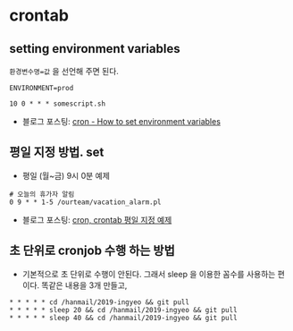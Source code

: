 # crontab

## setting environment variables
```환경변수명=값``` 을 선언해 주면 된다.

```
ENVIRONMENT=prod

10 0 * * * somescript.sh
```

* 블로그 포스팅: [cron - How to set environment variables](http://junho85.pe.kr/1148)

## 평일 지정 방법. set
* 평일 (월~금) 9시 0분 예제
```
# 오늘의 휴가자 알림
0 9 * * 1-5 /ourteam/vacation_alarm.pl
```

* 블로그 포스팅: [cron, crontab 평일 지정 예제](http://junho85.pe.kr/899)

## 초 단위로 cronjob 수행 하는 방법
* 기본적으로 초 단위로 수행이 안된다. 그래서 sleep 을 이용한 꼼수를 사용하는 편이다. 똑같은 내용을 3개 만들고, 
```
* * * * * cd /hanmail/2019-ingyeo && git pull
* * * * * sleep 20 && cd /hanmail/2019-ingyeo && git pull
* * * * * sleep 40 && cd /hanmail/2019-ingyeo && git pull
```